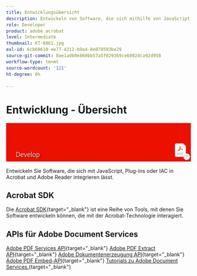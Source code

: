 ```yaml
---
title: Entwicklungsübersicht
description: Entwickeln von Software, die sich mithilfe von JavaScript, Plug-ins oder IAC in Acrobat und Adobe Reader integrieren lässt
role: Developer
product: adobe acrobat
level: Intermediate
thumbnail: KT-6861.jpg
exl-id: 6cb60610-ee77-4212-b9a4-8e078593be29
source-git-commit: 8ae1adb0e860bb57a5f029369ce68024ca92d958
workflow-type: tm+mt
source-wordcount: '121'
ht-degree: 0%

---
```


# Entwicklung - Übersicht

![Acrobat-Entwicklungsbild](../assets/Hero-Develop.png)

Entwickeln Sie Software, die sich mit JavaScript, Plug-ins oder IAC in Acrobat und Adobe Reader integrieren lässt.

## Acrobat SDK

Die [Acrobat SDK](https://opensource.adobe.com/dc-acrobat-sdk-docs/acrobatsdk/){target=&quot;_blank&quot;} ist eine Reihe von Tools, mit denen Sie Software entwickeln können, die mit der Acrobat-Technologie interagiert.

## APIs für Adobe Document Services

[Adobe PDF Services API](https://developer.adobe.com/document-services/apis/pdf-services/){target=&quot;_blank&quot;}
[Adobe PDF Extract API](https://developer.adobe.com/document-services/apis/pdf-extract/){target=&quot;_blank&quot;}
[Adobe Dokumentenerzeugung API](https://developer.adobe.com/document-services/apis/doc-generation/){target=&quot;_blank&quot;}
[Adobe PDF Embed-API](https://developer.adobe.com/document-services/apis/pdf-embed/){target=&quot;_blank&quot;}
[Tutorials zu Adobe Document Services.](https://experienceleague.adobe.com/docs/document-services/tutorials/overview.html){target=&quot;_blank&quot;}
